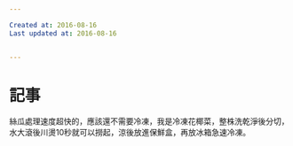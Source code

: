 ```yaml
---

Created at: 2016-08-16
Last updated at: 2016-08-16


---
```


# 記事


絲瓜處理速度超快的，應該還不需要冷凍，我是冷凍花椰菜，整株洗乾淨後分切，水大滾後川燙10秒就可以撈起，涼後放進保鮮盒，再放冰箱急速冷凍。

